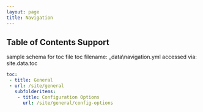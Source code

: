 ```yaml
---
layout: page
title: Navigation
---
```


## Table of Contents Support

sample schema for toc file
toc filename: \_data\navigation.yml
accessed via:  site.data.toc

``` yml
toc:
 - title: General
 - url: /site/general
   subfolderitems:
    - title: Configuration Options
      url: /site/general/config-options
```
